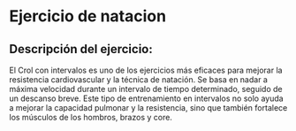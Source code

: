 # Ejercicio de natacion

## Descripción del ejercicio:

El Crol con intervalos es uno de los ejercicios más eficaces para mejorar la resistencia cardiovascular y la técnica de natación. Se basa en nadar a máxima velocidad durante un intervalo de tiempo determinado, seguido de un descanso breve. Este tipo de entrenamiento en intervalos no solo ayuda a mejorar la capacidad pulmonar y la resistencia, sino que también fortalece los músculos de los hombros, brazos y core.